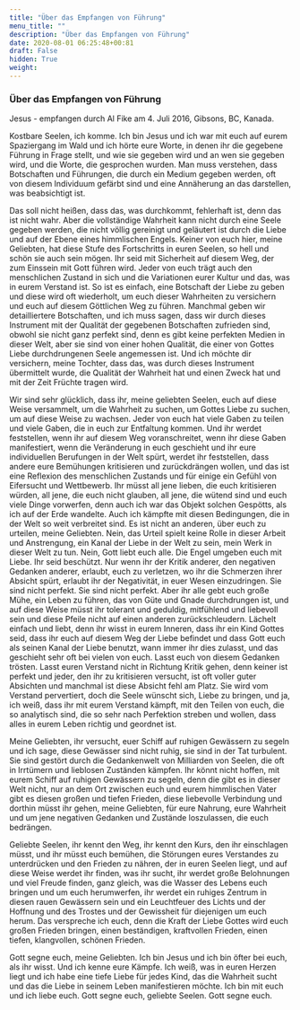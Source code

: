 ```yaml
---
title: "Über das Empfangen von Führung"
menu_title: ""
description: "Über das Empfangen von Führung"
date: 2020-08-01 06:25:48+00:81
draft: False
hidden: True
weight:
---
```

### Über das Empfangen von Führung

Jesus - empfangen durch Al Fike am 4. Juli 2016, Gibsons, BC, Kanada.

Kostbare Seelen, ich komme. Ich bin Jesus und ich war mit euch auf eurem Spaziergang im Wald und ich hörte eure Worte, in denen ihr die gegebene Führung in Frage stellt, und wie sie gegeben wird und an wen sie gegeben wird, und die Worte, die gesprochen wurden. Man muss verstehen, dass Botschaften und Führungen, die durch ein Medium gegeben werden, oft von diesem Individuum gefärbt sind und eine Annäherung an das darstellen, was beabsichtigt ist.

Das soll nicht heißen, dass das, was durchkommt, fehlerhaft ist, denn das ist nicht wahr. Aber die vollständige Wahrheit kann nicht durch eine Seele gegeben werden, die nicht völlig gereinigt und geläutert ist durch die Liebe und auf der Ebene eines himmlischen Engels. Keiner von euch hier, meine Geliebten, hat diese Stufe des Fortschritts in euren Seelen, so hell und schön sie auch sein mögen. Ihr seid mit Sicherheit auf diesem Weg, der zum Einssein mit Gott führen wird. Jeder von euch trägt auch den menschlichen Zustand in sich und die Variationen eurer Kultur und das, was in eurem Verstand ist. So ist es einfach, eine Botschaft der Liebe zu geben und diese wird oft wiederholt, um euch dieser Wahrheiten zu versichern und euch auf diesem Göttlichen Weg zu führen. Manchmal geben wir detailliertere Botschaften, und ich muss sagen, dass wir durch dieses Instrument mit der Qualität der gegebenen Botschaften zufrieden sind, obwohl sie nicht ganz perfekt sind, denn es gibt keine perfekten Medien in dieser Welt, aber sie sind von einer hohen Qualität, die einer von Gottes Liebe durchdrungenen Seele angemessen ist. Und ich möchte dir versichern, meine Tochter, dass das, was durch dieses Instrument übermittelt wurde, die Qualität der Wahrheit hat und einen Zweck hat und mit der Zeit Früchte tragen wird.

Wir sind sehr glücklich, dass ihr, meine geliebten Seelen, euch auf diese Weise versammelt, um die Wahrheit zu suchen, um Gottes Liebe zu suchen, um auf diese Weise zu wachsen. Jeder von euch hat viele Gaben zu teilen und viele Gaben, die in euch zur Entfaltung kommen. Und ihr werdet feststellen, wenn ihr auf diesem Weg voranschreitet, wenn ihr diese Gaben manifestiert, wenn die Veränderung in euch geschieht und ihr eure individuellen Berufungen in der Welt spürt, werdet ihr feststellen, dass andere eure Bemühungen kritisieren und zurückdrängen wollen, und das ist eine Reflexion des menschlichen Zustands und für einige ein Gefühl von Eifersucht und Wettbewerb. Ihr müsst all jene lieben, die euch kritisieren würden, all jene, die euch nicht glauben, all jene, die wütend sind und euch viele Dinge vorwerfen, denn auch ich war das Objekt solchen Gespötts, als ich auf der Erde wandelte. Auch ich kämpfte mit diesen Bedingungen, die in der Welt so weit verbreitet sind. Es ist nicht an anderen, über euch zu urteilen, meine Geliebten. Nein, das Urteil spielt keine Rolle in dieser Arbeit und Anstrengung, ein Kanal der Liebe in der Welt zu sein, mein Werk in dieser Welt zu tun. Nein, Gott liebt euch alle. Die Engel umgeben euch mit Liebe. Ihr seid beschützt. Nur wenn ihr der Kritik anderer, den negativen Gedanken anderer, erlaubt, euch zu verletzen, wo ihr die Schmerzen ihrer Absicht spürt, erlaubt ihr der Negativität, in euer Wesen einzudringen. Sie sind nicht perfekt. Sie sind nicht perfekt. Aber ihr alle gebt euch große Mühe, ein Leben zu führen, das von Güte und Gnade durchdrungen ist, und auf diese Weise müsst ihr tolerant und geduldig, mitfühlend und liebevoll sein und diese Pfeile nicht auf einen anderen zurückschleudern. Lächelt einfach und liebt, denn ihr wisst in eurem Inneren, dass ihr ein Kind Gottes seid, dass ihr euch auf diesem Weg der Liebe befindet und dass Gott euch als seinen Kanal der Liebe benutzt, wann immer ihr dies zulasst, und das geschieht sehr oft bei vielen von euch. Lasst euch von diesem Gedanken trösten. Lasst euren Verstand nicht in Richtung Kritik gehen, denn keiner ist perfekt und jeder, den ihr zu kritisieren versucht, ist oft voller guter Absichten und manchmal ist diese Absicht fehl am Platz. Sie wird vom Verstand pervertiert, doch die Seele wünscht sich, Liebe zu bringen, und ja, ich weiß, dass ihr mit eurem Verstand kämpft, mit den Teilen von euch, die so analytisch sind, die so sehr nach Perfektion streben und wollen, dass alles in eurem Leben richtig und geordnet ist.

Meine Geliebten, ihr versucht, euer Schiff auf ruhigen Gewässern zu segeln und ich sage, diese Gewässer sind nicht ruhig, sie sind in der Tat turbulent. Sie sind gestört durch die Gedankenwelt von Milliarden von Seelen, die oft in Irrtümern und lieblosen Zuständen kämpfen. Ihr könnt nicht hoffen, mit eurem Schiff auf ruhigen Gewässern zu segeln, denn die gibt es in dieser Welt nicht, nur an dem Ort zwischen euch und eurem himmlischen Vater gibt es diesen großen und tiefen Frieden, diese liebevolle Verbindung und dorthin müsst ihr gehen, meine Geliebten, für eure Nahrung, eure Wahrheit und um jene negativen Gedanken und Zustände loszulassen, die euch bedrängen.

Geliebte Seelen, ihr kennt den Weg, ihr kennt den Kurs, den ihr einschlagen müsst, und ihr müsst euch bemühen, die Störungen eures Verstandes zu unterdrücken und den Frieden zu nähren, der in euren Seelen liegt, und auf diese Weise werdet ihr finden, was ihr sucht, ihr werdet große Belohnungen und viel Freude finden, ganz gleich, was die Wasser des Lebens euch bringen und um euch herumwerfen, ihr werdet ein ruhiges Zentrum in diesen rauen Gewässern sein und ein Leuchtfeuer des Lichts und der Hoffnung und des Trostes und der Gewissheit für diejenigen um euch herum. Das verspreche ich euch, denn die Kraft der Liebe Gottes wird euch großen Frieden bringen, einen beständigen, kraftvollen Frieden, einen tiefen, klangvollen, schönen Frieden.

Gott segne euch, meine Geliebten. Ich bin Jesus und ich bin öfter bei euch, als ihr wisst. Und ich kenne eure Kämpfe. Ich weiß, was in euren Herzen liegt und ich habe eine tiefe Liebe für jedes Kind, das die Wahrheit sucht und das die Liebe in seinem Leben manifestieren möchte. Ich bin mit euch und ich liebe euch. Gott segne euch, geliebte Seelen. Gott segne euch.

